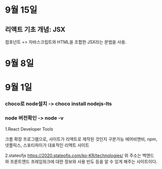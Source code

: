 # 9월 15일
##  리액트 기초 개념: JSX
컴포넌트 => 자바스크립트와 HTML을 조합한 JSX라는 문법을 사용.


# 9월 8일


# 9월 1일

### choco로 node설치 -> choco install nodejs-lts
### node 버전확인 -> node -v

1.React Developer Tools

크롬 확장 프로그램으로, 사이트가 리액트로 제작된 것인지 구분가능
에어비앤비, npm, 넷플릭스, 스포티파이가 대표적인 리액트 사이트

2.stateofjs
https://2020.stateofjs.com/ko-KR/technologies/
위 주소는 백엔드와 프론트엔드 프레임워크에 대한 정보와 사용 빈도 등을
알 수 있게 해주는 사이트이다.
